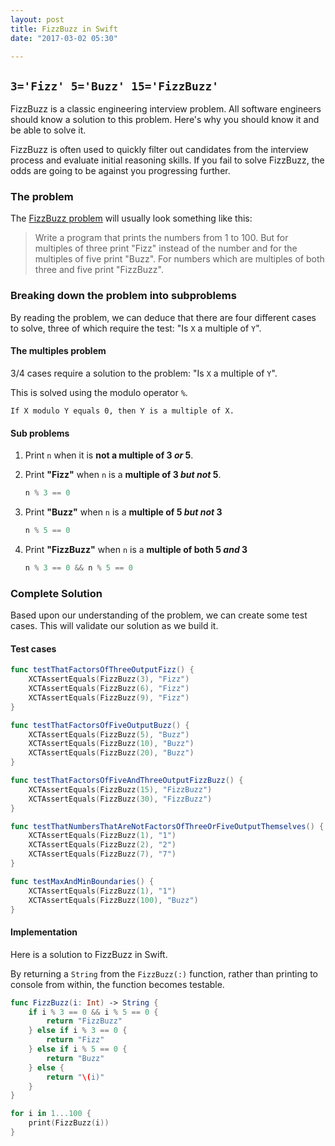 ```yaml
---
layout: post
title: FizzBuzz in Swift
date: "2017-03-02 05:30"

---
```


## `3='Fizz' 5='Buzz' 15='FizzBuzz'`

FizzBuzz is a classic engineering interview problem. All software engineers should know a solution to this problem. Here's why you should know it and be able to solve it.

FizzBuzz is often used to quickly filter out candidates from the interview process and evaluate initial reasoning skills. If you fail to solve FizzBuzz, the odds are going to be against you progressing further.

### The problem

The [FizzBuzz problem](https://en.wikipedia.org/wiki/Fizz_buzz) will usually look something like this:

>Write a program that prints the numbers from 1 to 100. But for multiples of three print "Fizz" instead of the number and for the multiples of five print "Buzz". For numbers which are multiples of both three and five print "FizzBuzz".

### Breaking down the problem into subproblems

By reading the problem, we can deduce that there are four different cases to solve, three of which require the test: "Is `X` a multiple of `Y`".

#### The multiples problem

3/4 cases require a solution to the problem: "Is `X` a multiple of `Y`".

This is solved using the modulo operator `%`.

```pseudocode
If X modulo Y equals 0, then Y is a multiple of X.
```

#### Sub problems

1. Print `n` when it is __not a multiple of 3 *or* 5__.
2. Print __"Fizz"__ when `n` is a __multiple of 3 *but not* 5__.

    ```swift
    n % 3 == 0
    ```

3. Print __"Buzz"__ when `n` is a __multiple of 5 *but not* 3__

    ```swift
    n % 5 == 0
    ```

4. Print __"FizzBuzz"__ when `n` is a __multiple of both 5 *and* 3__

    ```swift
    n % 3 == 0 && n % 5 == 0
    ```

### Complete Solution

Based upon our understanding of the problem, we can create some test cases. This will validate our solution as we build it.

#### Test cases

```swift
func testThatFactorsOfThreeOutputFizz() {
    XCTAssertEquals(FizzBuzz(3), "Fizz")
    XCTAssertEquals(FizzBuzz(6), "Fizz")
    XCTAssertEquals(FizzBuzz(9), "Fizz")
}

func testThatFactorsOfFiveOutputBuzz() {
    XCTAssertEquals(FizzBuzz(5), "Buzz")
    XCTAssertEquals(FizzBuzz(10), "Buzz")
    XCTAssertEquals(FizzBuzz(20), "Buzz")
}

func testThatFactorsOfFiveAndThreeOutputFizzBuzz() {
    XCTAssertEquals(FizzBuzz(15), "FizzBuzz")
    XCTAssertEquals(FizzBuzz(30), "FizzBuzz")
}

func testThatNumbersThatAreNotFactorsOfThreeOrFiveOutputThemselves() {
    XCTAssertEquals(FizzBuzz(1), "1")
    XCTAssertEquals(FizzBuzz(2), "2")
    XCTAssertEquals(FizzBuzz(7), "7")
}

func testMaxAndMinBoundaries() {
    XCTAssertEquals(FizzBuzz(1), "1")
    XCTAssertEquals(FizzBuzz(100), "Buzz")
}
```

#### Implementation

Here is a solution to FizzBuzz in Swift.

By returning a `String` from the `FizzBuzz(:)` function, rather than printing to console from within, the function becomes testable.  

```swift
func FizzBuzz(i: Int) -> String {
    if i % 3 == 0 && i % 5 == 0 {
        return "FizzBuzz"
    } else if i % 3 == 0 {
        return "Fizz"
    } else if i % 5 == 0 {
        return "Buzz"
    } else {
        return "\(i)"
    }
}

for i in 1...100 {
    print(FizzBuzz(i))
}
```
